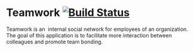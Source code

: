 # Teamwork  [![Build Status](https://travis-ci.org/mimipeshy/Teamwork.svg?branch=develop)](https://travis-ci.org/mimipeshy/Teamwork)    
Teamwork is an ​ internal social network for employees of an organization. The goal of this application is to facilitate more interaction between colleagues and promote team bonding.
